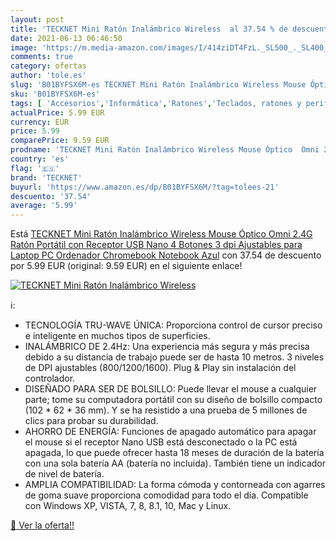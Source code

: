 ```yaml
---
layout: post
title: 'TECKNET Mini Ratón Inalámbrico Wireless  al 37.54 % de descuento'
date: 2021-06-13 06:46:50
image: 'https://m.media-amazon.com/images/I/414ziDT4FzL._SL500_._SL400_.jpg'
comments: true
category: ofertas
author: 'tole.es'
slug: 'B01BYFSX6M-es TECKNET Mini Ratón Inalámbrico Wireless Mouse Óptico Omni...'
sku: 'B01BYFSX6M-es'
tags: [ 'Accesorios','Informática','Ratones','Teclados, ratones y periféricos de entrada','ordenador','ratón','tecknet', ]
actualPrice: 5.99 EUR
currency: EUR
price: 5.99
comparePrice: 9.59 EUR
prodname: 'TECKNET Mini Ratón Inalámbrico Wireless Mouse Óptico  Omni 2.4G Ratón Portátil con Receptor USB Nano  4 Botones  3 dpi Ajustables  para Laptop  PC  Ordenador  Chromebook  Notebook  Azul'
country: 'es'
flag: '🇪🇸'
brand: 'TECKNET'
buyurl: 'https://www.amazon.es/dp/B01BYFSX6M/?tag=tolees-21'
descuento: '37.54'
average: '5.99'
---
```


Está [TECKNET Mini Ratón Inalámbrico Wireless Mouse Óptico  Omni 2.4G Ratón Portátil con Receptor USB Nano  4 Botones  3 dpi Ajustables  para Laptop  PC  Ordenador  Chromebook  Notebook  Azul](https://www.amazon.es/dp/B01BYFSX6M/?tag=tolees-21) con 37.54 de descuento por 5.99 EUR (original: 9.59 EUR) en el siguiente enlace!

[![TECKNET Mini Ratón Inalámbrico Wireless ](https://m.media-amazon.com/images/I/414ziDT4FzL._SL500_._SL400_.jpg)](https://www.amazon.es/dp/B01BYFSX6M/?tag=tolees-21)

ℹ️:

- TECNOLOGÍA TRU-WAVE ÚNICA: Proporciona control de cursor preciso e inteligente en muchos tipos de superficies.
- INALÁMBRICO DE 2.4Hz: Una experiencia más segura y más precisa debido a su distancia de trabajo puede ser de hasta 10 metros. 3 niveles de DPI ajustables (800/1200/1600). Plug & Play sin instalación del controlador.
- DISEÑADO PARA SER DE BOLSILLO: Puede llevar el mouse a cualquier parte; tome su computadora portátil con su diseño de bolsillo compacto (102 * 62 * 36 mm). Y se ha resistido a una prueba de 5 millones de clics para probar su durabilidad.
- AHORRO DE ENERGÍA: Funciones de apagado automático para apagar el mouse si el receptor Nano USB está desconectado o la PC está apagada, lo que puede ofrecer hasta 18 meses de duración de la batería con una sola batería AA (batería no incluida). También tiene un indicador de nivel de batería.
- AMPLIA COMPATIBILIDAD: La forma cómoda y contorneada con agarres de goma suave proporciona comodidad para todo el día. Compatible con Windows XP, VISTA, 7, 8, 8.1, 10, Mac y Linux.

[🛒 Ver la oferta!!](https://www.amazon.es/dp/B01BYFSX6M/?tag=tolees-21)
